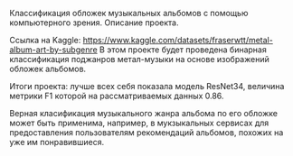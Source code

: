 Классификация обложек музыкальных альбомов с помощью компьютерного зрения. Описание проекта.

Ссылка на Kaggle: https://www.kaggle.com/datasets/fraserwtt/metal-album-art-by-subgenre
В этом проекте будет проведена бинарная классификация поджанров метал-музыки на основе изображений обложек альбомов.

Итоги проекта: лучше всех себя показала модель ResNet34, величина метрики F1 которой на рассматриваемых данных 0.86. 

Верная класификация музыкального жанра альбома по его обложке может быть применима, например, в мукзыкальных сервисах для предоставления пользователям рекомендаций альбомов, похожих на уже им понравившиеся.
